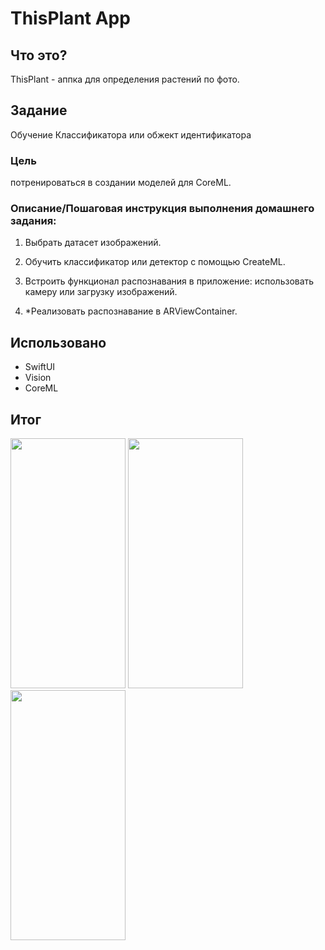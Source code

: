 #  ThisPlant App

## Что это?

ThisPlant - аппка для определения растений по фото.

## Задание

Обучение Классификатора или обжект идентификатора

### Цель
потренироваться в создании моделей для CoreML.


### Описание/Пошаговая инструкция выполнения домашнего задания:
1. Выбрать датасет изображений.
2. Обучить классификатор или детектор с помощью CreateML.
3. Встроить функционал распознавания в приложение: использовать камеру или загрузку изображений.

4. *Реализовать распознавание в ARViewContainer.

## Использовано

* SwiftUI
* Vision
* CoreML

## Итог

<image src="/readmeImages/1.PNG" caption="Экран" width="184" height="400"> <image src="/readmeImages/2.PNG" caption="Экран" width="184" height="400"> <image src="/readmeImages/3.PNG" caption="Экран" width="184" height="400">